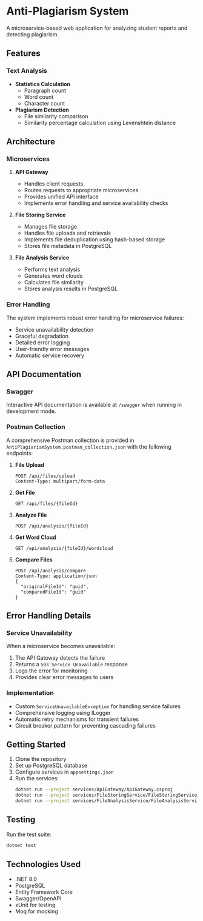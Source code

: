 # Anti-Plagiarism System

A microservice-based web application for analyzing student reports and detecting plagiarism.

## Features

### Text Analysis
- **Statistics Calculation**
  - Paragraph count
  - Word count
  - Character count
- **Plagiarism Detection**
  - File similarity comparison
  - Similarity percentage calculation using Levenshtein distance

## Architecture

### Microservices
1. **API Gateway**
   - Handles client requests
   - Routes requests to appropriate microservices
   - Provides unified API interface
   - Implements error handling and service availability checks

2. **File Storing Service**
   - Manages file storage
   - Handles file uploads and retrievals
   - Implements file deduplication using hash-based storage
   - Stores file metadata in PostgreSQL

3. **File Analysis Service**
   - Performs text analysis
   - Generates word clouds
   - Calculates file similarity
   - Stores analysis results in PostgreSQL

### Error Handling
The system implements robust error handling for microservice failures:
- Service unavailability detection
- Graceful degradation
- Detailed error logging
- User-friendly error messages
- Automatic service recovery

## API Documentation

### Swagger
Interactive API documentation is available at `/swagger` when running in development mode.

### Postman Collection
A comprehensive Postman collection is provided in `AntiPlagiarismSystem.postman_collection.json` with the following endpoints:

1. **File Upload**
   ```
   POST /api/files/upload
   Content-Type: multipart/form-data
   ```

2. **Get File**
   ```
   GET /api/files/{fileId}
   ```

3. **Analyze File**
   ```
   POST /api/analysis/{fileId}
   ```

4. **Get Word Cloud**
   ```
   GET /api/analysis/{fileId}/wordcloud
   ```

5. **Compare Files**
   ```
   POST /api/analysis/compare
   Content-Type: application/json
   {
     "originalFileId": "guid",
     "comparedFileId": "guid"
   }
   ```

## Error Handling Details

### Service Unavailability
When a microservice becomes unavailable:
1. The API Gateway detects the failure
2. Returns a `503 Service Unavailable` response
3. Logs the error for monitoring
4. Provides clear error messages to users

### Implementation
- Custom `ServiceUnavailableException` for handling service failures
- Comprehensive logging using ILogger
- Automatic retry mechanisms for transient failures
- Circuit breaker pattern for preventing cascading failures

## Getting Started

1. Clone the repository
2. Set up PostgreSQL database
3. Configure services in `appsettings.json`
4. Run the services:
   ```bash
   dotnet run --project services/ApiGateway/ApiGateway.csproj
   dotnet run --project services/FileStoringService/FileStoringService.csproj
   dotnet run --project services/FileAnalysisService/FileAnalysisService.csproj
   ```

## Testing
Run the test suite:
```bash
dotnet test
```

## Technologies Used
- .NET 8.0
- PostgreSQL
- Entity Framework Core
- Swagger/OpenAPI
- xUnit for testing
- Moq for mocking 
